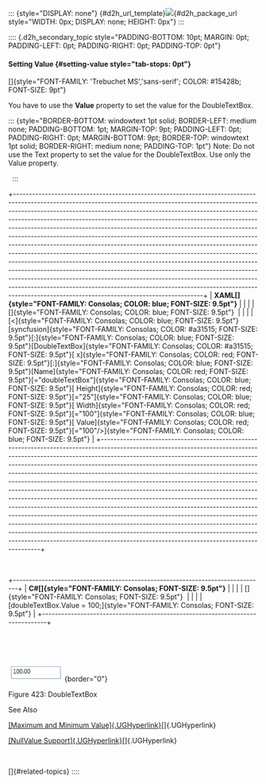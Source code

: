 ::: {style="DISPLAY: none"}
[](ms-xhelp:///?Id=d2h_url_template){#d2h_url_template}![](!package_url!){#d2h_package_url style="WIDTH: 0px; DISPLAY: none; HEIGHT: 0px"}
:::

:::: {.d2h_secondary_topic style="PADDING-BOTTOM: 10pt; MARGIN: 0pt; PADDING-LEFT: 0pt; PADDING-RIGHT: 0pt; PADDING-TOP: 0pt"}
#### Setting Value {#setting-value style="tab-stops: 0pt"}

[]{style="FONT-FAMILY: 'Trebuchet MS','sans-serif'; COLOR: #15428b; FONT-SIZE: 9pt"} 

You have to use the **Value** property to set the value for the DoubleTextBox.

::: {style="BORDER-BOTTOM: windowtext 1pt solid; BORDER-LEFT: medium none; PADDING-BOTTOM: 1pt; MARGIN-TOP: 9pt; PADDING-LEFT: 0pt; PADDING-RIGHT: 0pt; MARGIN-BOTTOM: 9pt; BORDER-TOP: windowtext 1pt solid; BORDER-RIGHT: medium none; PADDING-TOP: 1pt"}
Note: Do not use the Text property to set the value for the DoubleTextBox. Use only the Value property.

 
:::

+-----------------------------------------------------------------------------------------------------------------------------------------------------------------------------------------------------------------------------------------------------------------------------------------------------------------------------------------------------------------------------------------------------------------------------------------------------------------------------------------------------------------------------------------------------------------------------------------------------------------------------------------------------------------------------------------------------------------------------------------------------------------------------------------------------------------------------------------------------------------------------------------------------------------------------------------------------------------------------------------------------------------------------------+
| **XAML[]{style="FONT-FAMILY: Consolas; COLOR: blue; FONT-SIZE: 9.5pt"}**                                                                                                                                                                                                                                                                                                                                                                                                                                                                                                                                                                                                                                                                                                                                                                                                                                                                                                                                                          |
|                                                                                                                                                                                                                                                                                                                                                                                                                                                                                                                                                                                                                                                                                                                                                                                                                                                                                                                                                                                                                                   |
| []{style="FONT-FAMILY: Consolas; COLOR: blue; FONT-SIZE: 9.5pt"}                                                                                                                                                                                                                                                                                                                                                                                                                                                                                                                                                                                                                                                                                                                                                                                                                                                                                                                                                                  |
|                                                                                                                                                                                                                                                                                                                                                                                                                                                                                                                                                                                                                                                                                                                                                                                                                                                                                                                                                                                                                                   |
| [\<]{style="FONT-FAMILY: Consolas; COLOR: blue; FONT-SIZE: 9.5pt"}[syncfusion]{style="FONT-FAMILY: Consolas; COLOR: #a31515; FONT-SIZE: 9.5pt"}[:]{style="FONT-FAMILY: Consolas; COLOR: blue; FONT-SIZE: 9.5pt"}[DoubleTextBox]{style="FONT-FAMILY: Consolas; COLOR: #a31515; FONT-SIZE: 9.5pt"}[ x]{style="FONT-FAMILY: Consolas; COLOR: red; FONT-SIZE: 9.5pt"}[:]{style="FONT-FAMILY: Consolas; COLOR: blue; FONT-SIZE: 9.5pt"}[Name]{style="FONT-FAMILY: Consolas; COLOR: red; FONT-SIZE: 9.5pt"}[=\"doubleTextBox\"]{style="FONT-FAMILY: Consolas; COLOR: blue; FONT-SIZE: 9.5pt"}[ Height]{style="FONT-FAMILY: Consolas; COLOR: red; FONT-SIZE: 9.5pt"}[=\"25\"]{style="FONT-FAMILY: Consolas; COLOR: blue; FONT-SIZE: 9.5pt"}[ Width]{style="FONT-FAMILY: Consolas; COLOR: red; FONT-SIZE: 9.5pt"}[=\"100\"]{style="FONT-FAMILY: Consolas; COLOR: blue; FONT-SIZE: 9.5pt"}[ Value]{style="FONT-FAMILY: Consolas; COLOR: red; FONT-SIZE: 9.5pt"}[=\"100\"/\>]{style="FONT-FAMILY: Consolas; COLOR: blue; FONT-SIZE: 9.5pt"} |
+-----------------------------------------------------------------------------------------------------------------------------------------------------------------------------------------------------------------------------------------------------------------------------------------------------------------------------------------------------------------------------------------------------------------------------------------------------------------------------------------------------------------------------------------------------------------------------------------------------------------------------------------------------------------------------------------------------------------------------------------------------------------------------------------------------------------------------------------------------------------------------------------------------------------------------------------------------------------------------------------------------------------------------------+

 

+-------------------------------------------------------------------------------+
| **C#[]{style="FONT-FAMILY: Consolas; FONT-SIZE: 9.5pt"}**                     |
|                                                                               |
| []{style="FONT-FAMILY: Consolas; FONT-SIZE: 9.5pt"}                           |
|                                                                               |
| [doubleTextBox.Value = 100;]{style="FONT-FAMILY: Consolas; FONT-SIZE: 9.5pt"} |
+-------------------------------------------------------------------------------+

 

 

![](ImagesExt/image30_394.png){border="0"}

Figure 423: DoubleTextBox

See Also

[[Maximum and Minimum Value]{.UGHyperlink}](ms-xhelp:///?Id=9eef4133-7da3-4c17-a048-f5288af76744)[]{.UGHyperlink}

[[NullValue Support]{.UGHyperlink}](ms-xhelp:///?Id=137e357f-58c1-463b-9fb1-c42a058a7844)[]{.UGHyperlink}

 

[]{#related-topics}
::::
